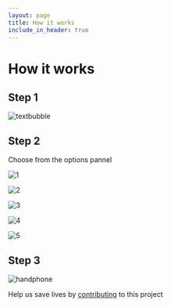 ```yaml
---
layout: page
title: How it works
include_in_header: true
---
```


# How it works

## Step 1

![textbubble](https://lh3.googleusercontent.com/6xEE0tkiEkbI7foq5KBOvB-yCeaj-T4BnLELYm3rDG0QyZ_84FoxwDQI0lyUSKcgmNEj-8szhs8wKhDY5fxQpOtsdzsPnTPJ6q61oqzwhLfr8P8RhZJYfemeBZSru42zF3cjEElc1q_WJQcaoVFQZDDAq1NGbIhWn1US8G_wDFh-cuVqF2I1e5hguJEP7rOBWza-yN_KxbELQmNvTRjxwxZVzG1FJu-gW78fCDUnVkEvnbqIFyEx0BZGaPyG2VZfv8-8YIP8p5y4YXvVKpnuIuG0QhUu-G1PtxhI0UVQO_BEamHp89C556sGqgwMCWWhodKLLHbbVd6TEo7S7HEp5t4dYI89yuTEIZnRTiLtuwokdpoXSnQPrJfHfy3RkbvJCiEH1U0qnH-xQI65SL9dPmhDmiqDxygbc3JGfd4TIHDXgeUcT9NH9nFO9c6oy33zTmfe7-b12biQ325NO0eMeiulISJR6jrWINErkVf9OSVDV_zkrKy4vH47mAW_hNu6uSlnrQSlw_hREQuVa8uO9rEMcky1EPu4rAmBr562fgm4-wxeM0MPMLXzeoaJZ2imYS8v-MqE_Bqjn0CPIDqJ306jesgGKX1zWHqENNf_7xOonwncvNXaAlNl1K4RlG31l7k0wumcINEb9Gus1JTBjcgADEVjc2bMtHF2b-4ho-Nh_s95f1FpKSCok9g=w1552-h828-no)


## Step 2
Choose from the options pannel


![1](https://lh3.googleusercontent.com/4l9dr2AY1VsLiU4AlaH5KLVo5XPc0OPRXq-FamnRmRlMR2yGwBrKryp4Yi0-_WRr3jwGPoag8QFa_Rld7tGLhlQh504vJdNjJ0TGvqL4DdX2Hr0MB8qylZcMP6_7_pDVcvAP3Wm-hIKNy9I0fFTO_lynVE_BFH-lrLFG9LDvBo56wRNcQdAyuOaEstLLHZJY81f-ZRjHLlgBkoj3UHgKoqmaoz-3uYmpEeWhr7ND_otMkf2wtUlg1jFhMmLjLiwTXATCcQePKLYGUd4GZYUO3XD3kNR1YDjPYhSPsVhxpSA-46zmtsYq4gYtm1wtW029a0g0_TPmeTbYFJFH6KTe9ESjx8tP5C5IiUZU7Xeeu4E8SAfymRNNredMXlBR5Vk9fvq9qwGhYtGilPXwUCcodweGicn4dwG_ETMZq7OoeXnoqR7g_RoPEnOr79gEHahyVaCendgvkV7gKmBKZ_Rt9PN1ukOdGPeUizvLF1RnqkCqRbGeDT25ywLF3gaNQ_NhsVB8m0-oxfSEtEr4cocj7yfzZWBZBp5Aeksdn9krBrXskp2avmO5eSPRmucdNgQ4t6qvzds7g9RdEa9R0KTbnWe9Sb_pS_6ULtFsn9HDJM5qvKSQf-wEKP3BLMBd2wSQCeOiOj_vyVs5VC-jUXM7n0bp06NZVHJNJt009XGtJpl8QOlD-3nxl_gDLwY=s1820-no) 

![2](https://lh3.googleusercontent.com/R1UE6f34ypzqlue_kEKO3b7XZCz7j2_uoKtsx0DZow6RkNudg1KkCpF0v3QlJNt2IaPfU-DiPUooENBvdWp7jnEsw1UC7eSZpXVzCmpff2s-BkpgIbObbFRsuAwd2dW43LiPu002cakcdGO1ATIQjQ4w_eTsq2JXy5wzb5X4qcOiX9VKYLzsxyu3rvkDLJpxzngubLhKMXMQpt_r8dvhsDUajOrfagtl5Tw_PiM2tWChWMUbkVcV6Hid53_dGuaDLWoAtmmBrJz3-xErVLjH9F9rapprD4y55gKZrRaRf_-dfEMRlViHOsfMg5xGg7EPSzgMwHrL2ZNNW8bC3Zr71sWElVCWxdWzPETZ13iCZbl28CaDuGZBzLr1wnmWnYKCKtZYM311fOsTFp6Sg3m1EloVKrsHZJGDqyo7U2gZCoMi8ah_Dc-HgaS0LenFZJ32o1mXR1yBSpcDnopVc-QTjfKQD4nNMDZZw5wkWZFGZoJtHeZvWPnyY9ZYCQRa5e3hYoJyKa79is5o1YkoN4ASNj2_qwQ1M0B5MQf4wtiwxW_DVHQcGP29SPuPNUcDwIaDpc2X8sfbaDdJQxkn8MUIB3qgA6rBKAWLVxmx9G1uDbSok4ktdTgllwXNGjMdTskmUq-gSJ6tIR2UCeM495mOOlgT6_dIxC1OsAIES83x6AUL8m6fIRrzl0WGMYs=w1823-h1820-no) 

![3](https://lh3.googleusercontent.com/LACcFymJgo8thWTeRuIX_je3Ae24igtMee2--JYsoJIay4N-EcVEeeMl0KNhGTidvu_cV6WD9H5ugk2oOMzQe6dOOwmzwhBdGWqKnWfVPyEMMksa2q4FfdDE5lke4QdsPUwLpTfE7bFgP-KSQWn6PzE0JwTnrYMTPJSq9xKf4lq2tcpzojURR8210t2pRDfEkwrZnxQUVGj-loadB6WePYoYrOwd9gOo8q4tn2Cs3qzwzPLAJMy_9H2nR6QcxYdn3-W_dPA7lqL1Kv7y_jLTtsQi8M3FGMl_iGWQloAnXbdaqOBk2mEw9fMkt7YVpd4DHD5t375EU4Zuiq_bMWVz1_AS1oTv5CIMG0wCHE5__h6r_aYc4sNgiNElwSfBbK14tnEgCsnHCLOuvIJy7PWGLzidZtANAIPAt52aSR4rmLQCF6Bz-O_oSewgWMl3aSLTe6i5TGXf07-zKoq0ZDvg0OQbiGP7i7Wnvm9cMFBVsn9hoYMQBbXG5W0L7xmZhfZ65C9me97PjMBcqlqIXf5EhiQ7u7lebSCmX6HUPremLoa-HO5lgO9jSv1-QkYm5AWCavER5D2l5XzqUED0sJmLYuETHaD18dUW9Q-_y05MJlgLqMI8HpUyxRrR6xC0bZHqeh2rNEjeTM94Yjy8XP335fxibeiSFAnXX4HnjcQzD-fmtXLXD62L7JZjqcs=w1823-h1820-no) 

![4](https://lh3.googleusercontent.com/XNI00nRmFR-KKk38i64UCaPEwwfj9DzcrIApfMRPB0CACACr9XZPDVNWb_L5RMqNwj-2cnXhPakKO7-_pURucp2gZkfAAZkS8oP59kO1IEmfoJHqw7LfvXQGhHoaqEFsygj6sT5-Z-LtT3xYV_McYGcCCybnddOHj2aTqbKzdtnrlS8mWJcgi7irdjePtNz0mfEoaVf65x0mAnFlf3F5yG7MIvTxggeys4iGs7PC6lAcC9vKyJC-OnNM5vW0o5lPvvf-x5MpWSrwRn6A1QEl_IzTaCal9lo1-koPgq0sFZhvfC_GZMwKm2aCfU2zdQEBoP53pvXkYBCZKM7sHNIYeL0_qDa0dii8yXhd1QTXkD9p_rsYDehDzRp4Qg5jIWhK4o0NutJZsxoJ6Vu16G2ou7Rvp8hvw75ceKm8agvvBWlbixYJ1PG5KJ1MTpdSw6jaevLyrtaAxIk3qvvnconb2duVPoWDsJJqYmUW10zgdlb8LjPVAN27OeR-SfSPIC5M_cpVVpokCFT58eQaWOxyp4Ru6qIHhJn2C0-C7QngSK6_CdJBgWeu1NAugmtJ-IwKCSWGCFq3p3cjYNytPfqTU4xsw89zBQFfawjwgX7JDeWKh-6HrlmPvtrlnB9o8TDjL1cppwrI_UodDkLEetYkm7-hncpe70FutscnDe2EyAWMkNTuOJKp8qpDQCY=w1823-h1820-no) 

![5](https://lh3.googleusercontent.com/YaN-Lrk545Pbe3MAW5uxtl58lJL2so0ouWXuF8Vuq8xIoT_iRpVjKiL6abKhO8iGF_jbtwDdO4KO45ZRahf9BH39A_-MblRNM6yOuUC5tXxxW777I5OLulPpm-6s-Wn7EecIKrhAf2XrEZDNXSNu5IppXgV71aSzaXeFgIF7bOUsVoXtdGF_tqf_yWHmxpS5ivTJatAruMqzGaqR2Ga4_nO5R8jneT3W-KVke83htXS8eozskDMS2JrEb_h5s7n5u1uisBeeESo8hG9qlyEfmNUWnxmZqhCgVQtjBvk2z7fItI2vQGuoqnFnl0O3_HxRweDcWwTTPvrteLNk_S4Rdw493ukpp-DwGazcKwGOGgnqv1k8gOBizxnmVsq2d-Ik49cxgWtXDU-J0xLEj9cF9hiPubGSCPMS28q_dxrMt_jviFLrMikzxUjjzKc84weCmIFH7Y8shyGeDewHJxi102_v85MvT_0uWeIVMGQETs8EFHWXf83Ny_Gka_mzVUcHJ9eoOLBli5hXl60_1ZE5rCznffoQi4YYTbjp7n9WiWYBJpQJUAuyFLd5La3hUWPI39p_lH7_ArxR7vIxB1WQt8WaaXFtVm1darMzStYCcasCt4blP0V5ppcmfDhx4uwXEe3bdy3OWpXYw2BH1S7zmb33TmgaKjII755oo0wSNRlVKYRY5eyFnNMmOQw=w1823-h1820-no) 

## Step 3

![handphone](https://lh3.googleusercontent.com/n7EkD3hBSHAXAzYSuKfTEYCJg8e4vQlTzl-oPnPnw1OdhTwDXH76e-gXDu9-1ZNfHlxP48cr9ThI5LPhB3NlEm-oFse6MDNydWAGpOtLdjaLUxg2M16yj-WnvoQ1cNoAI7HIFwIZp_hcVRJg4AGow_ybJZakzHtRLAeC5okG38_XFvh_QDILwiR2RuhcJ421Gj3a6dj5-tY_7CipcvXQM3-lWA7yKiUQ2fAXB6VzUcDbcbq1mhtPFQLMp3TRo6LmVKEr4y18j2SuJEJswqdfkIDFtfkJLFZg7OgqaG-67XaMftEuPlGT8yHdZSV--_eC0Bs_Bw6WCWFZPJ1-OpuvThZU6wp91FcuVc8QBn9WWPjxWXinGK7iJOXio8tTA0QgVHFXj2r1PPg5s0felJPaOHe0_6HwCeT0Bgk67d_KAzGS6BxKelgOaF6MK0fpn4ABvVicZG4JVUSMYIl6yg9iQzbgbVqW8OStzUyBtHb11jOwpkudgLffuCtvPQXcl1vfC23SIYmqQrwJtLdRPQeEL17Hzb8o_U3c4TzPY-J-8NSx2f-aYoln-zbTb2mBfmF0PeLoH5MlaqSVzpzR3y0XCjcme4p3AcG0arZl6kP_on8DPleIF1VqVp5IhLExCn7B8Cw6NBJoGDUcPt3t-Se40WSpOcA3mFMYxo07KNo94X5jenT6QnKbzAh7QsQ=w1523-h1820-no)



Help us save lives by [contributing](https://www.gofundme.com/f/help-spread-information-about-covid19-via-text) to this project 

